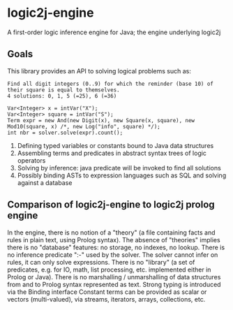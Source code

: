 # logic2j-engine
A first-order logic inference engine for Java; the engine underlying logic2j

## Goals
This library provides an API to solving logical problems such as:

```
Find all digit integers (0..9) for which the reminder (base 10) of their square is equal to themselves.
4 solutions: 0, 1, 5 (=25), 6 (=36)

Var<Integer> x = intVar("X");
Var<Integer> square = intVar("S");
Term expr = new And(new Digit(x), new Square(x, square), new Mod10(square, x) /*, new Log("info", square) */);
int nbr = solver.solve(expr).count();
```

1. Defining typed variables or constants bound to Java data structures
2. Assembling terms and predicates in abstract syntax trees of logic operators
3. Solving by inference: java predicate will be invoked to find all solutions
4. Possibly binding ASTs to expression languages such as SQL and solving against a database


## Comparison of logic2j-engine to logic2j prolog engine

In the engine, there is no notion of a "theory" (a file containing facts and rules in plain text, using Prolog syntax).
The absence of "theories" implies there is no "database" features: no storage, no indexes, no lookup.
There is no inference predicate ":-" used by the solver. The solver cannot infer on rules, it can only solve expressions.
There is no "library" (a set of predicates, e.g. for IO, math, list processing, etc. implemented either in Prolog or Java).
There is no marshalling / unmarshalling of data structures from and to Prolog syntax represented as text.
Strong typing is introduced via the Binding<T> interface
Constant terms can be provided as scalar or vectors (multi-valued), via streams, iterators, arrays, collections, etc.
